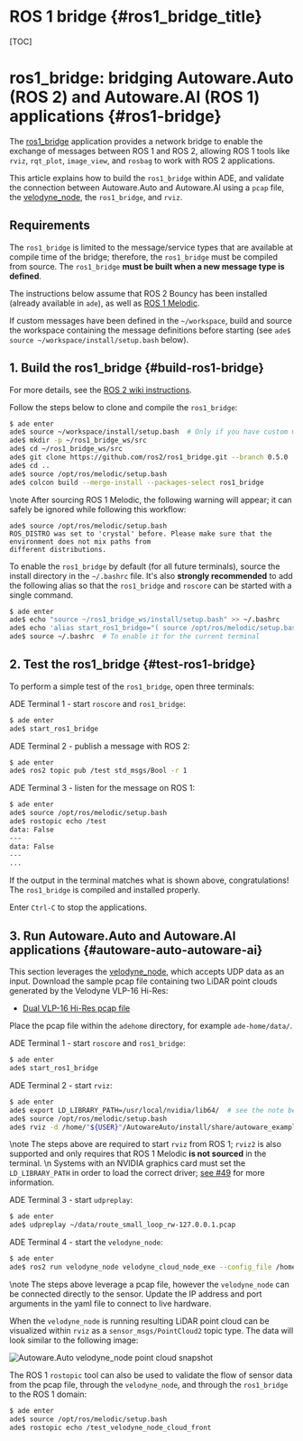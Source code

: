 ROS 1 bridge {#ros1_bridge_title}
============

[TOC]

# ros1_bridge: bridging Autoware.Auto (ROS 2) and Autoware.AI (ROS 1) applications {#ros1-bridge}

The [ros1_bridge](https://github.com/ros2/ros1_bridge) application provides a network bridge
to enable the exchange of messages between ROS 1 and ROS 2, allowing ROS 1 tools like
`rviz`, `rqt_plot`, `image_view`, and `rosbag` to work with ROS 2 applications.

This article explains how to build the `ros1_bridge` within ADE, and validate the connection between
Autoware.Auto and Autoware.AI using a `pcap` file, the
[velodyne_node](https://gitlab.com/AutowareAuto/AutowareAuto/tree/master/src/drivers/velodyne_node),
the `ros1_bridge`, and `rviz`.


## Requirements

The `ros1_bridge` is limited to the message/service types that are available at compile time of the
bridge; therefore, the `ros1_bridge` must be compiled from source. The `ros1_bridge` **must be built
when a new message type is defined**.

The instructions below assume that ROS 2 Bouncy has been installed (already available in `ade`), as
well as [ROS 1 Melodic](http://wiki.ros.org/melodic/Installation/Ubuntu).

If custom messages have been defined in the `~/workspace`, build and source the workspace containing
the message definitions before starting (see `ade$ source ~/workspace/install/setup.bash` below).


## 1. Build the ros1_bridge {#build-ros1-bridge}

For more details, see the
[ROS 2 wiki instructions](https://github.com/ros2/ros1_bridge#building-the-bridge-from-source).

Follow the steps below to clone and compile the `ros1_bridge`:

```bash
$ ade enter
ade$ source ~/workspace/install/setup.bash  # Only if you have custom messages
ade$ mkdir -p ~/ros1_bridge_ws/src
ade$ cd ~/ros1_bridge_ws/src
ade$ git clone https://github.com/ros2/ros1_bridge.git --branch 0.5.0
ade$ cd ..
ade$ source /opt/ros/melodic/setup.bash
ade$ colcon build --merge-install --packages-select ros1_bridge
```

\note
After sourcing ROS 1 Melodic, the following warning will appear; it can safely be ignored while
following this workflow:
```
ade$ source /opt/ros/melodic/setup.bash
ROS_DISTRO was set to 'crystal' before. Please make sure that the environment does not mix paths from
different distributions.
```

To enable the `ros1_bridge` by default (for all future terminals), source the install directory in
the `~/.bashrc` file. It's also **strongly recommended** to add the following alias so that the
`ros1_bridge` and `roscore` can be started with a single command.

```bash
$ ade enter
ade$ echo "source ~/ros1_bridge_ws/install/setup.bash" >> ~/.bashrc
ade$ echo 'alias start_ros1_bridge="( source /opt/ros/melodic/setup.bash && ( roscore & source ~/ros1_bridge_ws/install/setup.bash && sleep 1 && ros2 run ros1_bridge dynamic_bridge --bridge-all-topics ) && killall roscore ) || killall roscore"' >> ~/.bashrc
ade$ source ~/.bashrc  # To enable it for the current terminal
```


## 2. Test the ros1_bridge {#test-ros1-bridge}

To perform a simple test of the `ros1_bridge`, open three terminals:

ADE Terminal 1 - start `roscore` and `ros1_bridge`:

```bash
$ ade enter
ade$ start_ros1_bridge
```

ADE Terminal 2 - publish a message with ROS 2:

```bash
$ ade enter
ade$ ros2 topic pub /test std_msgs/Bool -r 1
```

ADE Terminal 3 - listen for the message on ROS 1:

```bash
$ ade enter
ade$ source /opt/ros/melodic/setup.bash
ade$ rostopic echo /test
data: False
---
data: False
---
...
```

If the output in the terminal matches what is shown above, congratulations! The `ros1_bridge` is
compiled and installed properly.

Enter `Ctrl-C` to stop the applications.


## 3. Run Autoware.Auto and Autoware.AI applications {#autoware-auto-autoware-ai}

This section leverages the [velodyne_node](https://gitlab.com/AutowareAuto/AutowareAuto/tree/master/src/drivers/velodyne_node),
which accepts UDP data as an input. Download the sample pcap file containing two LiDAR point clouds
generated by the Velodyne VLP-16 Hi-Res:

- [Dual VLP-16 Hi-Res pcap file](https://drive.google.com/open?id=1vNA009j-tsVVqSeYRCKh_G_tkJQrHvP-)

Place the pcap file within the `adehome` directory, for example `ade-home/data/`.

ADE Terminal 1 - start `roscore` and `ros1_bridge`:

```bash
$ ade enter
ade$ start_ros1_bridge
```

ADE Terminal 2 - start `rviz`:

```bash
$ ade enter
ade$ export LD_LIBRARY_PATH=/usr/local/nvidia/lib64/  # see the note below
ade$ source /opt/ros/melodic/setup.bash
ade$ rviz -d /home/"${USER}"/AutowareAuto/install/share/autoware_examples/rviz/autoware.rviz
```
\note
The steps above are required to start `rviz` from ROS 1; `rviz2` is also supported and only requires
that ROS 1 Melodic **is not sourced** in the terminal. \n
Systems with an NVIDIA graphics card must set the `LD_LIBRARY_PATH` in order to load the correct
driver; [see #49](https://gitlab.com/AutowareAuto/AutowareAuto/issues/49) for more information.

ADE Terminal 3 - start `udpreplay`:

```bash
$ ade enter
ade$ udpreplay ~/data/route_small_loop_rw-127.0.0.1.pcap
```

ADE Terminal 4 - start the `velodyne_node`:

```bash
$ ade enter
ade$ ros2 run velodyne_node velodyne_cloud_node_exe --config_file /home/"${USER}"/AutowareAuto/src/drivers/velodyne_node/param/vlp16_test.param.yaml
```

\note
The steps above leverage a pcap file, however the `velodyne_node` can be connected directly to
the sensor. Update the IP address and port arguments in the yaml file to connect to live hardware.

When the `velodyne_node` is running resulting LiDAR point cloud can be visualized within `rviz` as
a `sensor_msgs/PointCloud2` topic type. The data will look similar to the following image:

![Autoware.Auto velodyne_node point cloud snapshot](autoware-auto-velodyne-node-point-cloud-snapshot.png)

The ROS 1 `rostopic` tool can also be used to validate the
flow of sensor data from the pcap file, through the `velodyne_node`, and through the `ros1_bridge`
to the ROS 1 domain:

```bash
$ ade enter
ade$ source /opt/ros/melodic/setup.bash
ade$ rostopic echo /test_velodyne_node_cloud_front
```
